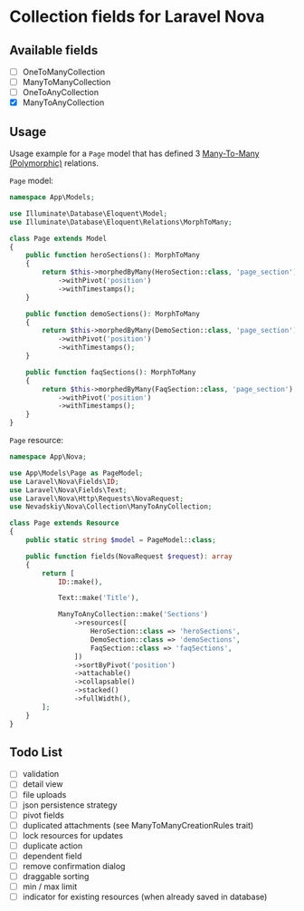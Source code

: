 # Collection fields for Laravel Nova

## Available fields

- [ ] OneToManyCollection
- [ ] ManyToManyCollection
- [ ] OneToAnyCollection
- [x] ManyToAnyCollection

## Usage

Usage example for a `Page` model that has defined 3 [Many-To-Many (Polymorphic)](https://laravel.com/docs/10.x/eloquent-relationships#many-to-many-polymorphic-relations) relations. 

`Page` model:

```php
namespace App\Models;

use Illuminate\Database\Eloquent\Model;
use Illuminate\Database\Eloquent\Relations\MorphToMany;

class Page extends Model
{
    public function heroSections(): MorphToMany
    {
        return $this->morphedByMany(HeroSection::class, 'page_section')
            ->withPivot('position')
            ->withTimestamps();
    }

    public function demoSections(): MorphToMany
    {
        return $this->morphedByMany(DemoSection::class, 'page_section')
            ->withPivot('position')
            ->withTimestamps();
    }

    public function faqSections(): MorphToMany
    {
        return $this->morphedByMany(FaqSection::class, 'page_section')
            ->withPivot('position')
            ->withTimestamps();
    }
}
```

`Page` resource:

```php
namespace App\Nova;

use App\Models\Page as PageModel;
use Laravel\Nova\Fields\ID;
use Laravel\Nova\Fields\Text;
use Laravel\Nova\Http\Requests\NovaRequest;
use Nevadskiy\Nova\Collection\ManyToAnyCollection;

class Page extends Resource
{
    public static string $model = PageModel::class;

    public function fields(NovaRequest $request): array
    {
        return [
            ID::make(),

            Text::make('Title'),

            ManyToAnyCollection::make('Sections')
                ->resources([
                    HeroSection::class => 'heroSections',
                    DemoSection::class => 'demoSections',
                    FaqSection::class => 'faqSections',
                ])
                ->sortByPivot('position')
                ->attachable()
                ->collapsable()
                ->stacked()
                ->fullWidth(),
        ];
    }
}
```

## Todo List

- [ ] validation
- [ ] detail view
- [ ] file uploads
- [ ] json persistence strategy
- [ ] pivot fields
- [ ] duplicated attachments (see ManyToManyCreationRules trait)
- [ ] lock resources for updates
- [ ] duplicate action
- [ ] dependent field
- [ ] remove confirmation dialog
- [ ] draggable sorting
- [ ] min / max limit
- [ ] indicator for existing resources (when already saved in database)
